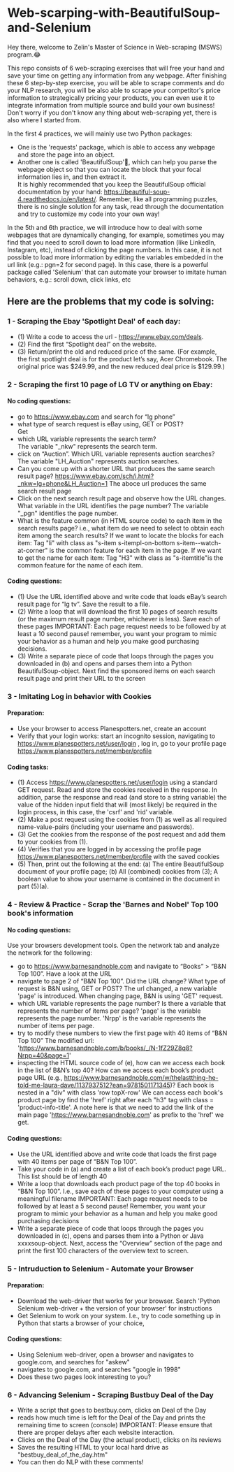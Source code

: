 # Web-scarping-with-BeautifulSoup-and-Selenium

Hey there, welcome to Zelin's Master of Science in Web-scraping (MSWS) program.😂

This repo consists of 6 web-scraping exercises that will free your hand and save your time on getting any information from any webpage. After finishing these 6 step-by-step exercise, you will be able to scrape comments and do your NLP research, you will be also able to scrape your competitor's price information to strategically pricing your products, you can even use it to integrate information from multiple source and build your own business! Don't worry if you don't know any thing about web-scraping yet, there is also where I started from. 

In the first 4 practices, we will mainly use two Python packages: 
- One is the 'requests' package, which is able to access any webpage and store the page into an object.          
- Another one is called 'BeautifulSoup'🥣, which can help you parse the webpage object so that you can locate the block that your focal information lies in, and then extract it.         
It is highly recommended that you keep the BeautifulSoup official documentation by your hand: https://beautiful-soup-4.readthedocs.io/en/latest/. Remember, like all programming puzzles, there is no single solution for any task, read through the documentation and try to customize my code into your own way!          

In the 5th and 6th practice, we will introduce how to deal with some webpages that are dynamically changing, for example, sometimes you may find that you need to scroll down to load more information (like LinkedIn, Instagram, etc), instead of clicking the page numbers. In this case, it is not possible to load more information by editing the variables embedded in the url link (e.g.: pgn=2 for second page).
In this case, there is a powerful package called 'Selenium' that can automate your browser to imitate human behaviors, e.g.: scroll down, click links, etc

## Here are the problems that my code is solving: 

### 1 - Scraping the Ebay 'Spotlight Deal' of each day:
- (1) Write a code to access the url - https://www.ebay.com/deals. 
- (2) Find the first “Spotlight deal” on the website.
- (3) Return/print the old and reduced price of the same. (For example, the first spotlight deal is for the product let’s say, Acer Chromebook. The original price was $249.99, and the new reduced deal price is $129.99.)

### 2 - Scraping the first 10 page of LG TV or anything on Ebay:
#### No coding questions: 
- go to https://www.ebay.com and search for “lg phone”
- what type of search request is eBay using, GET or POST?           
Get
- which URL variable represents the search term?          
The variable "_nkw" represents the search term.
- click on “Auction”. Which URL variable represents auction searches?
The variable "LH_Auction" represents auction searches.
- Can you come up with a shorter URL that produces the same search result page?
https://www.ebay.com/sch/i.html?_nkw=lg+phone&LH_Auction=1
The aboce url produces the same search result page
- Click on the next search result page and observe how the URL changes. What variable in the URL identifies the page number?
The variable "_pgn" identifies the page number.
- What is the feature common (in HTML source code) to each item in the search results page? i.e., what item do we need to select to obtain each item among the search results?
If we want to locate the blocks for each item: Tag "li" with class as "s-item s-itempl-on-bottom s-item--watch-at-corner" is the common feature for each item in the page.
If we want to get the name for each item: Tag "H3" with class as "s-itemtitle"is the common feature for the name of each item.

#### Coding questions:
- (1) Use the URL identified above and write code that loads eBay’s search result page for “lg tv”. Save the result to a file.
- (2) Write a loop that will download the first 10 pages of search results (or the maximum result page number, whichever is less). Save each of these pages
IMPORTANT: Each page request needs to be followed by at least a 10 second pause! remember,
you want your program to mimic your behavior as a human and help you make good
purchasing decisions.
- (3) Write a separate piece of code that loops through the pages you downloaded in (b) and opens and parses them into a Python BeautifulSoup-object. Next find the sponsored items on each search result page and print their URL to the screen

### 3 - Imitating Log in behavior with Cookies
#### Preparation: 
- Use your browser to access Planespotters.net, create an account
- Verify that your login works: start an incognito session, navigating to https://www.planespotters.net/user/login , log in, go to your profile page https://www.planespotters.net/member/profile
#### Coding tasks:
- (1) Access https://www.planespotters.net/user/login using a standard GET request. Read and store the cookies received in the response. In addition, parse the response and read (and store to a string variable) the value of the hidden input field that will (most likely) be required in the login process, in this case, the 'csrf' and 'rid' variable.
- (2) Make a post request using the cookies from (1) as well as all required name-value-pairs (including your username and passwords).
- (3) Get the cookies from the response of the post request and add them to your cookies from (1).
- (4) Verifies that you are logged in by accessing the profile page https://www.planespotters.net/member/profile with the saved cookies
- (5) Then, print out the following at the end: (a) The entire BeautifulSoup document of your profile page; (b) All (combined) cookies from (3); A boolean value to show your username is contained in the document in part (5)(a).

### 4 - Review & Practice - Scrap the 'Barnes and Nobel' Top 100 book's information
#### No coding questions:
Use your browsers development tools. Open the network tab and analyze the network for the following:
- go to https://www.barnesandnoble.com and navigate to “Books” > “B&N Top 100”. Have a look at the URL
- navigate to page 2 of “B&N Top 100”. Did the URL change? What type of request is B&N using, GET or POST?
The url changed, a new variable 'page' is introduced. When changing page, B&N is using 'GET' request.
- which URL variable represents the page number? Is there a variable that represents the number of items per page?
'page' is the variable represents the page number. 'Nrpp' is the variable represents the number of items per page. 
- try to modify these numbers to view the first page with 40 items of “B&N Top 100”
The modified url: 'https://www.barnesandnoble.com/b/books/_/N-1fZ29Z8q8?Nrpp=40&page=1'
-  inspecting the HTML source code of (e), how can we access each book in the list of B&N’s top 40? How can we access each book’s product page URL (e.g., https://www.barnesandnoble.com/w/thelastthing-he-told-me-laura-dave/1137937512?ean=9781501171345)?
Each book is nested in a "div" with class 'row topX-row'
We can access each book's product page by find the 'href' right after each "h3" tag with class = 'product-info-title'. A note here is that we need to add the link of the main page 'https://www.barnesandnoble.com' as prefix to the 'href' we get.

#### Coding questions:
- Use the URL identified above and write code that loads the first page with 40 items per page of “B&N Top 100”.
- Take your code in (a) and create a list of each book’s product page URL. This list should be of length 40
- Write a loop that downloads each product page of the top 40 books in “B&N Top 100”. I.e., save each of these pages to your computer using a meaningful filename
IMPORTANT:
Each page request needs to be followed by at least a 5 second pause! Remember, you want your program to mimic your behavior as a human and help you make good purchasing decisions
- Write a separate piece of code that loops through the pages you downloaded in (c), opens and parses them into a Python or Java xxxxsoup-object. Next, access the “Overview” section of the page and print the first 100 characters of the overview text to screen.

### 5 - Intruduction to Selenium - Automate your Browser
#### Preparation:
- Download the web-driver that works for your browser. Search 'Python Selenium web-driver + the version of your browser' for instructions
- Get Selenium to work on your system.  I.e., try to code something up in Python that starts a browser of your choice, 
#### Coding questions:
- Using Selenium web-driver, open a browser and navigates to google.com, and searches for "askew"
- navigates to google.com, and searches "google in 1998"
- Does these two pages look interesting to you?

### 6 - Advancing Selenium - Scraping Bustbuy Deal of the Day
- Write a script that goes to bestbuy.com, clicks on Deal of the Day
- reads how much time is left for the Deal of the Day and prints the remaining time to screen (console)
IMPORTANT: Please ensure that there are proper delays after each website interaction.
- Clicks on the Deal of the Day (the actual product), clicks on its reviews
- Saves the resulting HTML to your local hard drive as "bestbuy_deal_of_the_day.htm"
- You can then do NLP with these comments!
  
